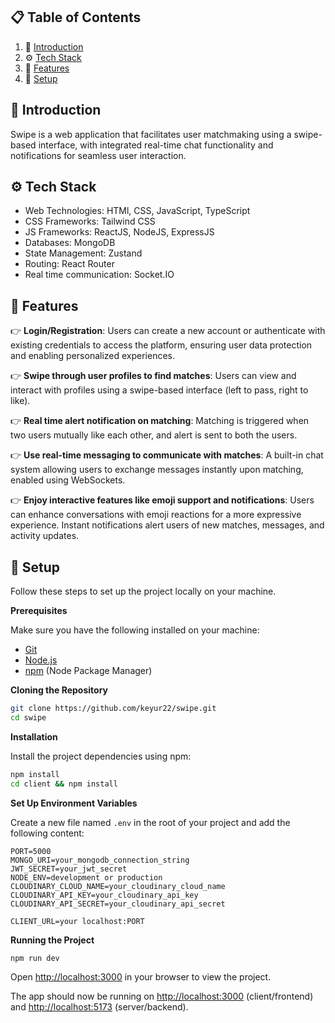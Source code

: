 ## 📋 <a name="table">Table of Contents</a>

1. 🤖 [Introduction](#introduction)
2. ⚙️ [Tech Stack](#tech-stack)
3. 🔋 [Features](#features)
4. 🤸 [Setup](#setup)

## <a name="introduction">🤖 Introduction</a>

Swipe is a web application that facilitates user matchmaking using a swipe-based interface, with integrated real-time chat functionality and notifications for seamless user interaction.

## <a name="tech-stack">⚙️ Tech Stack</a>

- Web Technologies: HTMl, CSS, JavaScript, TypeScript
- CSS Frameworks: Tailwind CSS
- JS Frameworks: ReactJS, NodeJS, ExpressJS
- Databases: MongoDB
- State Management: Zustand
- Routing: React Router
- Real time communication: Socket.IO

## <a name="features">🔋 Features</a>

👉 **Login/Registration**: Users can create a new account or authenticate with existing credentials to access the platform, ensuring user data protection and enabling personalized experiences.

👉 **Swipe through user profiles to find matches**: Users can view and interact with profiles using a swipe-based interface (left to pass, right to like).

👉 **Real time alert notification on matching**: Matching is triggered when two users mutually like each other, and alert is sent to both the users.

👉 **Use real-time messaging to communicate with matches**: A built-in chat system allowing users to exchange messages instantly upon matching, enabled using WebSockets.

👉 **Enjoy interactive features like emoji support and notifications**: Users can enhance conversations with emoji reactions for a more expressive experience. Instant notifications alert users of new matches, messages, and activity updates.

## <a name="setup">🤸 Setup</a>

Follow these steps to set up the project locally on your machine.

**Prerequisites**

Make sure you have the following installed on your machine:

- [Git](https://git-scm.com/)
- [Node.js](https://nodejs.org/en)
- [npm](https://www.npmjs.com/) (Node Package Manager)

**Cloning the Repository**

```bash
git clone https://github.com/keyur22/swipe.git
cd swipe
```

**Installation**

Install the project dependencies using npm:

```bash
npm install
cd client && npm install
```

**Set Up Environment Variables**

Create a new file named `.env` in the root of your project and add the following content:

```env
PORT=5000
MONGO_URI=your_mongodb_connection_string
JWT_SECRET=your_jwt_secret
NODE_ENV=development or production
CLOUDINARY_CLOUD_NAME=your_cloudinary_cloud_name
CLOUDINARY_API_KEY=your_cloudinary_api_key
CLOUDINARY_API_SECRET=your_cloudinary_api_secret

CLIENT_URL=your localhost:PORT
```

**Running the Project**

```bash
npm run dev
```

Open [http://localhost:3000](http://localhost:3000) in your browser to view the project.

The app should now be running on [http://localhost:3000](http://localhost:3000) (client/frontend) and [http://localhost:5173](http://localhost:5173) (server/backend).
